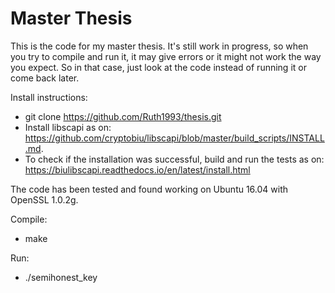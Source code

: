 # Master Thesis
This is the code for my master thesis. It's still work in progress, so when you try to compile and run it, it may give errors or it might not work the way you expect. So in that case, just look at the code instead of running it or come back later.

Install instructions:
- git clone https://github.com/Ruth1993/thesis.git
- Install libscapi as on: https://github.com/cryptobiu/libscapi/blob/master/build_scripts/INSTALL.md.
- To check if the installation was successful, build and run the tests as on: https://biulibscapi.readthedocs.io/en/latest/install.html


The code has been tested and found working on Ubuntu 16.04 with OpenSSL 1.0.2g.


Compile:
 - make

Run:
- ./semihonest_key
